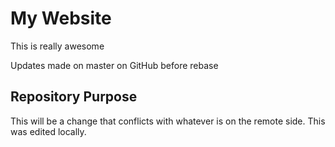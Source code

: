 # My Website

This is really awesome

Updates made on master on GitHub before rebase

## Repository Purpose

This will be a change that conflicts
with whatever is on the remote side.
This was edited locally.